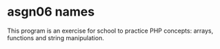  # asgn06 names

This program is an exercise for school to practice PHP concepts: arrays, functions and string manipulation.